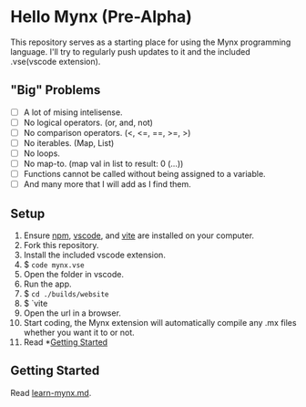 # Hello Mynx (Pre-Alpha)
This repository serves as a starting place for using the Mynx programming language. I'll try to regularly push updates to it and the included .vse(vscode extension).

## "Big" Problems
- [ ] A lot of mising intelisense.
- [ ] No logical operators. (or, and, not)
- [ ] No comparison operators. (<, <=, ==, >=, >)
- [ ] No iterables. (Map, List)
- [ ] No loops.
- [ ] No map-to. (map val in list to result: 0 (...))
- [ ] Functions cannot be called without being assigned to a variable.
- [ ] And many more that I will add as I find them.

## Setup
1. Ensure [npm](https://nodejs.org/en/download/), [vscode](https://code.visualstudio.com/), and [vite](https://vitejs.dev/guide/) are installed on your computer.
1. Fork this repository.
2. Install the included vscode extension.
  1. $ `code mynx.vse`
3. Open the folder in vscode.
3. Run the app.
  1. $ `cd ./builds/website`
  2. $ `vite
  3. Open the url in a browser.
3. Start coding, the Mynx extension will automatically compile any .mx files whether you want it to or not.
4. Read *[Getting Started](#getting-started)

## Getting Started
Read [learn-mynx.md](https://github.com/monode-dev/hello-mynx/edit/main/learn-mynx.md).
